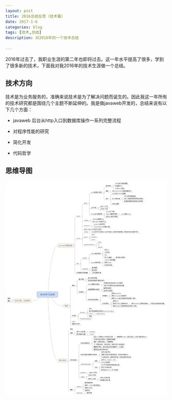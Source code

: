 ```yaml
---
layout: post
title: 2016总结反思（技术篇）
date: 2017-1-6
categories: blog
tags: [技术,总结]
description: 对2016年的一个技术总结

---
```


2016年过去了，我职业生涯的第二年也即将过去。这一年水平提高了很多，学到了很多新的技术，下面我对我2016年的技术生涯做一个总结。

## 技术方向

技术是为业务服务的，准确来说技术是为了解决问题而诞生的。因此我这一年所有的技术研究都是围绕几个主题不断延伸的。我是做javaweb开发的，总结来说有以下几个方面：

- javaweb 后台从http入口到数据库操作一系列完整流程

- 对程序性能的研究

- 简化开发

- 代码哲学

## 思维导图

![](/img/xmind/2016introspection.png)


















